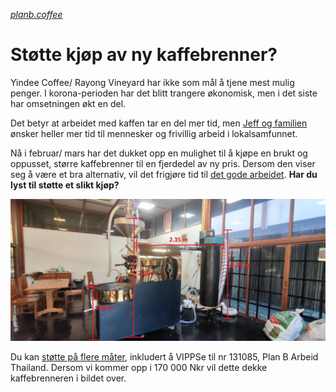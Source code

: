 *<smaller>[planb.coffee](https://www.planb.coffee/)</smaller>*
# Støtte kjøp av ny kaffebrenner?

Yindee Coffee/ Rayong Vineyard har ikke som mål å tjene mest mulig penger. I korona-perioden har det blitt trangere økonomisk, men i det siste har omsetningen økt en del.

Det betyr at arbeidet med kaffen tar en del mer tid, men [Jeff og familien](https://yindee.no/index.php/about-yindee-coffee-roasters) ønsker heller mer tid til mennesker og frivillig arbeid i lokalsamfunnet.

Nå i februar/ mars har det dukket opp en mulighet til å kjøpe en brukt og oppusset, større kaffebrenner til en fjerdedel av ny pris. Dersom den viser seg å være et bra alternativ, vil det frigjøre tid til [det gode arbeidet](support-why.md). **Har du lyst til støtte et slikt kjøp?**

![kaffebrenner](2022-roaster.jpg)

Du kan [støtte på flere måter](support-how.md), inkludert å VIPPSe til nr 131085, Plan B Arbeid Thailand. Dersom vi kommer opp i 170 000 Nkr vil dette dekke kaffebrenneren i bildet over.
